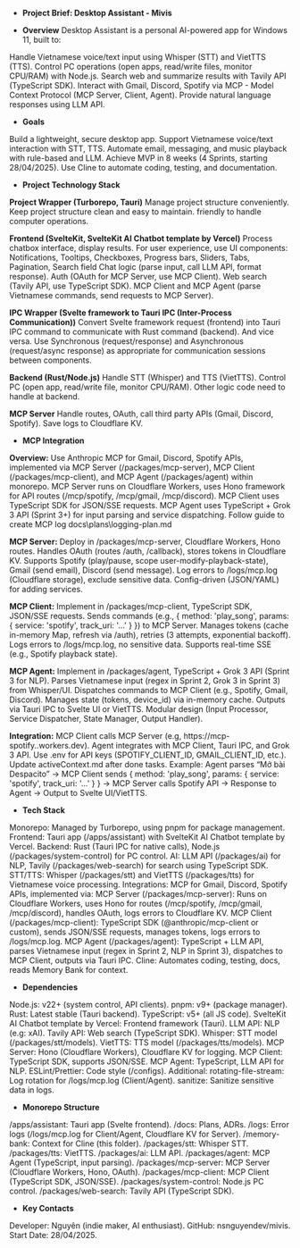 * **Project Brief: Desktop Assistant - Mivis**



* **Overview**
Desktop Assistant is a personal AI-powered app for Windows 11, built to:

Handle Vietnamese voice/text input using Whisper (STT) and VietTTS (TTS).
Control PC operations (open apps, read/write files, monitor CPU/RAM) with Node.js.
Search web and summarize results with Tavily API (TypeScript SDK).
Interact with Gmail, Discord, Spotify via MCP - Model Context Protocol (MCP Server, Client, Agent).
Provide natural language responses using LLM API.




* **Goals**

Build a lightweight, secure desktop app.
Support Vietnamese voice/text interaction with STT, TTS.
Automate email, messaging, and music playback with rule-based and LLM.
Achieve MVP in 8 weeks (4 Sprints, starting 28/04/2025).
Use Cline to automate coding, testing, and documentation.




* **Project Technology Stack**

**Project Wrapper (Turborepo, Tauri)**
Manage project structure conveniently.
Keep project structure clean and easy to maintain.
friendly to handle computer operations.

**Frontend (SvelteKit, SvelteKit AI Chatbot template by Vercel)**
Process chatbox interface, display results.
For user experience, use UI components: 
Notifications, Tooltips, Checkboxes, Progress bars, Sliders, Tabs, Pagination, Search field
Chat logic (parse input, call LLM API, format response).
Auth (OAuth for MCP Server, use MCP Client).
Web search (Tavily API, use TypeScript SDK).
MCP Client and MCP Agent (parse Vietnamese commands, send requests to MCP Server).

**IPC Wrapper (Svelte framework to Tauri IPC (Inter-Process Communication))**
Convert Svelte framework request (frontend) into Tauri IPC command to communicate with Rust command (backend).
And vice versa.
Use Synchronous (request/response) and Asynchronous (request/async response) 
as appropriate for communication sessions between components.

**Backend (Rust/Node.js)**
Handle STT (Whisper) and TTS (VietTTS).
Control PC (open app, read/write file, monitor CPU/RAM).
Other logic code need to handle at backend.

**MCP Server**
Handle routes, OAuth, call third party APIs (Gmail, Discord, Spotify).
Save logs to Cloudflare KV.




* **MCP Integration**

**Overview:**
Use Anthropic MCP for Gmail, Discord, Spotify APIs, implemented via MCP Server (/packages/mcp-server), MCP Client (/packages/mcp-client), and MCP Agent (/packages/agent) within monorepo.
MCP Server runs on Cloudflare Workers, uses Hono framework for API routes (/mcp/spotify, /mcp/gmail, /mcp/discord).
MCP Client uses TypeScript SDK for JSON/SSE requests.
MCP Agent uses TypeScript + Grok 3 API (Sprint 3+) for input parsing and service dispatching.
Follow guide to create MCP log docs\plans\logging-plan.md

**MCP Server:**
Deploy in /packages/mcp-server, Cloudflare Workers, Hono routes.
Handles OAuth (routes /auth, /callback), stores tokens in Cloudflare KV.
Supports Spotify (play/pause, scope user-modify-playback-state), Gmail (send email), Discord (send message).
Log errors to /logs/mcp.log (Cloudflare storage), exclude sensitive data.
Config-driven (JSON/YAML) for adding services.

**MCP Client:**
Implement in /packages/mcp-client, TypeScript SDK, JSON/SSE requests.
Sends commands (e.g., { method: 'play_song', params: { service: 'spotify', track_uri: '...' } }) to MCP Server.
Manages tokens (cache in-memory Map, refresh via /auth), retries (3 attempts, exponential backoff).
Logs errors to /logs/mcp.log, no sensitive data.
Supports real-time SSE (e.g., Spotify playback state).

**MCP Agent:**
Implement in /packages/agent, TypeScript + Grok 3 API (Sprint 3 for NLP).
Parses Vietnamese input (regex in Sprint 2, Grok 3 in Sprint 3) from Whisper/UI.
Dispatches commands to MCP Client (e.g., Spotify, Gmail, Discord).
Manages state (tokens, device_id) via in-memory cache.
Outputs via Tauri IPC to Svelte UI or VietTTS.
Modular design (Input Processor, Service Dispatcher, State Manager, Output Handler).

**Integration:**
MCP Client calls MCP Server (e.g, https://mcp-spotify.<your-cloudflare>.workers.dev).
Agent integrates with MCP Client, Tauri IPC, and Grok 3 API.
Use .env for API keys (SPOTIFY_CLIENT_ID, GMAIL_CLIENT_ID, etc.).
Update activeContext.md after done tasks.
Example:
Agent parses “Mở bài Despacito” → MCP Client sends { method: 'play_song', params: { service: 'spotify', track_uri: '...' } } → MCP Server calls Spotify API → Response to Agent → Output to Svelte UI/VietTTS.



* **Tech Stack**

Monorepo: Managed by Turborepo, using pnpm for package management.
Frontend: Tauri app (/apps/assistant) with SvelteKit AI Chatbot template by Vercel.
Backend: Rust (Tauri IPC for native calls), Node.js (/packages/system-control) for PC control.
AI: LLM API (/packages/ai) for NLP, Tavily (/packages/web-search) for search using TypeScript SDK.
STT/TTS: Whisper (/packages/stt) and VietTTS (/packages/tts) for Vietnamese voice processing.
Integrations:
MCP for Gmail, Discord, Spotify APIs, implemented via:
MCP Server (/packages/mcp-server): Runs on Cloudflare Workers, uses Hono for routes (/mcp/spotify, /mcp/gmail, /mcp/discord), handles OAuth, logs errors to Cloudflare KV.
MCP Client (/packages/mcp-client): TypeScript SDK (@anthropic/mcp-client or custom), sends JSON/SSE requests, manages tokens, logs errors to /logs/mcp.log.
MCP Agent (/packages/agent): TypeScript + LLM API, parses Vietnamese input (regex in Sprint 2, NLP in Sprint 3), dispatches to MCP Client, outputs via Tauri IPC.
Cline: Automates coding, testing, docs, reads Memory Bank for context.



* **Dependencies**

Node.js: v22+ (system control, API clients).
pnpm: v9+ (package manager).
Rust: Latest stable (Tauri backend).
TypeScript: v5+ (all JS code).
SvelteKit AI Chatbot template by Vercel: Frontend framework (Tauri).
LLM API: NLP (e.g: xAI).
Tavily API: Web search (TypeScript SDK).
Whisper: STT model (/packages/stt/models).
VietTTS: TTS model (/packages/tts/models).
MCP Server: Hono (Cloudflare Workers), Cloudflare KV for logging.
MCP Client: TypeScript SDK, supports JSON/SSE.
MCP Agent: TypeScript, LLM API for NLP.
ESLint/Prettier: Code style (/configs).
Additional:
rotating-file-stream: Log rotation for /logs/mcp.log (Client/Agent).
sanitize: Sanitize sensitive data in logs.


* **Monorepo Structure**

/apps/assistant: Tauri app (Svelte frontend).
/docs: Plans, ADRs.
/logs: Error logs (/logs/mcp.log for Client/Agent, Cloudflare KV for Server).
/memory-bank: Context for Cline (this folder).
/packages/stt: Whisper STT.
/packages/tts: VietTTS.
/packages/ai: LLM API.
/packages/agent: MCP Agent (TypeScript, input parsing).
/packages/mcp-server: MCP Server (Cloudflare Workers, Hono, OAuth).
/packages/mcp-client: MCP Client (TypeScript SDK, JSON/SSE).
/packages/system-control: Node.js PC control.
/packages/web-search: Tavily API (TypeScript SDK).



* **Key Contacts**

Developer: Nguyên (indie maker, AI enthusiast).
GitHub: nsnguyendev/mivis.
Start Date: 28/04/2025.